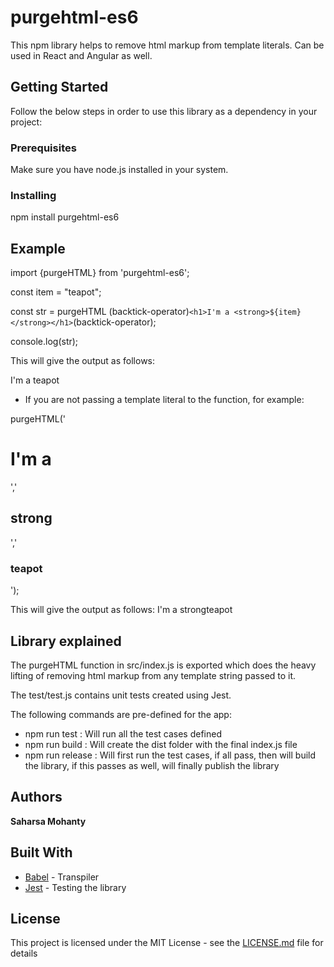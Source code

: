 # purgehtml-es6

This npm library helps to remove html markup from template literals. Can be used in React and Angular as well.

## Getting Started

Follow the below steps in order to use this library as a dependency in your project:

### Prerequisites

Make sure you have node.js installed in your system.

### Installing

npm install purgehtml-es6

## Example

import {purgeHTML} from 'purgehtml-es6';

const item = "teapot";

const str = purgeHTML (backtick-operator)`<h1>I'm a <strong>${item}</strong></h1>`(backtick-operator);

console.log(str);



This will give the output as follows:

I'm a teapot



* If you are not passing a template literal to the function, for example:
<div>
purgeHTML('<h1>I'm a </h1>','<h2>strong</h2>','<h3>teapot</h3>');
</div>

This will give the output as follows:
I'm a strongteapot

## Library explained

The purgeHTML function in src/index.js is exported which does the heavy lifting of removing html markup from any template string passed to it.

The test/test.js contains unit tests created using Jest.

The following commands are pre-defined for the app:
* npm run test : Will run all the test cases defined
* npm run build : Will create the dist folder with the final index.js file
* npm run release : Will first run the test cases, if all pass, then will build the library, if this passes as well, will finally publish the library

## Authors

**Saharsa Mohanty**

## Built With

* [Babel](https://babeljs.io/) - Transpiler
* [Jest](https://jestjs.io/) - Testing the library

## License

This project is licensed under the MIT License - see the [LICENSE.md](LICENSE.md) file for details
